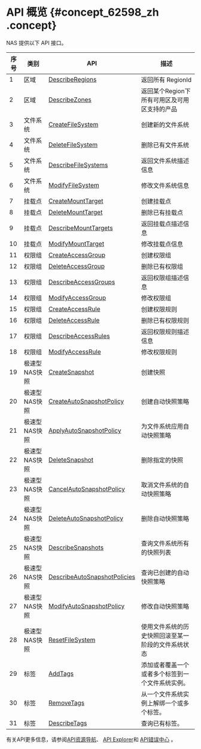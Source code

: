 # API 概览 {#concept_62598_zh .concept}

NAS 提供以下 API 接口。

|序号|类别|API|描述|
|--|--|---|--|
|1|区域|[DescribeRegions](cn.zh-CN/API参考/区域/DescribeRegions.md#)|返回所有 RegionId|
|2|区域|[DescribeZones](cn.zh-CN/API参考/区域/DescribeZones.md#)|返回某个Region下所有可用区及可用区支持的产品|
|3|文件系统|[CreateFileSystem](cn.zh-CN/API参考/文件系统/CreateFileSystem.md#)|创建新的文件系统|
|4|文件系统|[DeleteFileSystem](cn.zh-CN/API参考/文件系统/DeleteFileSystem.md#)|删除已有文件系统|
|5|文件系统|[DescribeFileSystems](cn.zh-CN/API参考/文件系统/DescribeFileSystems.md#)|返回文件系统描述信息|
|6|文件系统|[ModifyFileSystem](cn.zh-CN/API参考/文件系统/ModifyFileSystem.md#)|修改文件系统信息|
|7|挂载点|[CreateMountTarget](cn.zh-CN/API参考/挂载点/CreateMountTarget.md#)|创建挂载点|
|8|挂载点|[DeleteMountTarget](cn.zh-CN/API参考/挂载点/DeleteMountTarget.md#)|删除已有挂载点|
|9|挂载点|[DescribeMountTargets](cn.zh-CN/API参考/挂载点/DescribeMountTargets.md#)|返回挂载点描述信息|
|10|挂载点|[ModifyMountTarget](cn.zh-CN/API参考/挂载点/ModifyMountTarget.md#)|修改挂载点信息|
|11|权限组|[CreateAccessGroup](cn.zh-CN/API参考/权限组/CreateAccessGroup.md#)|创建权限组|
|12|权限组|[DeleteAccessGroup](cn.zh-CN/API参考/权限组/DeleteAccessGroup.md#)|删除已有权限组|
|13|权限组|[DescribeAccessGroups](cn.zh-CN/API参考/权限组/DescribeAccessGroups.md#)|返回权限组描述信息|
|14|权限组|[ModifyAccessGroup](cn.zh-CN/API参考/权限组/ModifyAccessGroup.md#)|修改权限组|
|15|权限组|[CreateAccessRule](cn.zh-CN/API参考/权限组/CreateAccessRule.md#)|创建权限规则|
|16|权限组|[DeleteAccessRule](cn.zh-CN/API参考/权限组/DeleteAccessRule.md#)|删除已有权限规则|
|17|权限组|[DescribeAccessRules](cn.zh-CN/API参考/权限组/DescribeAccessRules.md#)|返回权限规则描述信息|
|18|权限组|[ModifyAccessRule](cn.zh-CN/API参考/权限组/ModifyAccessRule.md#)|修改权限规则|
|19|极速型NAS快照|[CreateSnapshot](cn.zh-CN/API参考/极速型NAS快照/CreateSnapshot.md#)|创建快照|
|20|极速型NAS快照|[CreateAutoSnapshotPolicy](cn.zh-CN/API参考/极速型NAS快照/CreateAutoSnapshotPolicy.md#)|创建自动快照策略|
|21|极速型NAS快照|[ApplyAutoSnapshotPolicy](cn.zh-CN/API参考/极速型NAS快照/ApplyAutoSnapshotPolicy.md#)|为文件系统应用自动快照策略|
|22|极速型NAS快照|[DeleteSnapshot](cn.zh-CN/API参考/极速型NAS快照/DeleteSnapshot.md#)|删除指定的快照|
|23|极速型NAS快照|[CancelAutoSnapshotPolicy](cn.zh-CN/API参考/极速型NAS快照/CancelAutoSnapshotPolicy.md#)|取消文件系统的自动快照策略|
|24|极速型NAS快照|[DeleteAutoSnapshotPolicy](cn.zh-CN/API参考/极速型NAS快照/DeleteAutoSnapshotPolicy.md#)|删除自动快照策略|
|25|极速型NAS快照|[DescribeSnapshots](cn.zh-CN/API参考/极速型NAS快照/DescribeSnapshots.md#)|查询文件系统所有的快照列表|
|26|极速型NAS快照|[DescribeAutoSnapshotPolicies](cn.zh-CN/API参考/极速型NAS快照/DescribeAutoSnapshotPolicies.md#)|查询已创建的自动快照策略|
|27|极速型NAS快照|[ModifyAutoSnapshotPolicy](cn.zh-CN/API参考/极速型NAS快照/ModifyAutoSnapshotPolicy.md#)|修改自动快照策略|
|28|极速型NAS快照|[ResetFileSystem](cn.zh-CN/API参考/极速型NAS快照/ResetFileSystem.md#)|使用文件系统的历史快照回滚至某一阶段的文件系统状态|
|29|标签|[AddTags](cn.zh-CN/API参考/标签/AddTags.md#)|添加或者覆盖一个或者多个标签到一个文件系统实例。|
|30|标签|[RemoveTags](cn.zh-CN/API参考/标签/RemoveTags.md#)|从一个文件系统实例上解绑一个或多个标签。|
|31|标签|[DescribeTags](cn.zh-CN/API参考/标签/DescribeTags.md#)|查询已有标签。|


有关API更多信息，请参阅[API资源导航](https://developer.aliyun.com)、 [API Explorer](https://api.aliyun.com)和 [API错误中心](https://error-center.aliyun.com) 。

